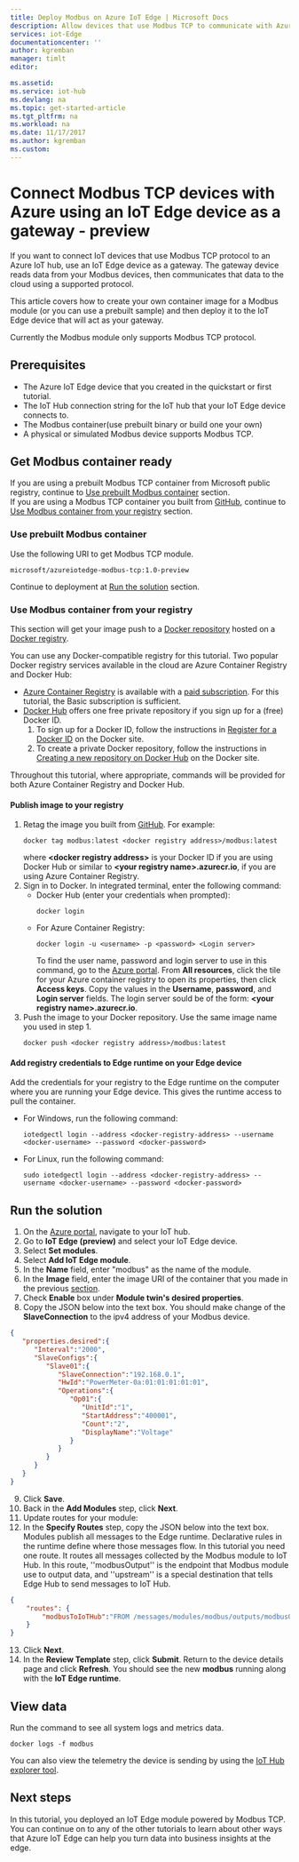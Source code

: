 ```yaml
---
title: Deploy Modbus on Azure IoT Edge | Microsoft Docs
description: Allow devices that use Modbus TCP to communicate with Azure IoT Hub by creating an IoT Edge gateway device
services: iot-Edge
documentationcenter: ''
author: kgremban
manager: timlt
editor: 

ms.assetid:
ms.service: iot-hub
ms.devlang: na
ms.topic: get-started-article
ms.tgt_pltfrm: na
ms.workload: na
ms.date: 11/17/2017
ms.author: kgremban
ms.custom: 
---
```


# Connect Modbus TCP devices with Azure using an IoT Edge device as a gateway - preview

If you want to connect IoT devices that use Modbus TCP protocol to an Azure IoT hub, use an IoT Edge device as a gateway. The gateway device reads data from your Modbus devices, then communicates that data to the cloud using a supported protocol. 

This article covers how to create your own container image for a Modbus module (or you can use a prebuilt sample) and then deploy it to the IoT Edge device that will act as your gateway. 

Currently the Modbus module only supports Modbus TCP protocol. 

## Prerequisites
* The Azure IoT Edge device that you created in the quickstart or first tutorial.
* The IoT Hub connection string for the IoT hub that your IoT Edge device connects to.
* The Modbus container(use prebuilt binary or build one your own)
* A physical or simulated Modbus device supports Modbus TCP.

## Get Modbus container ready ##
If you are using a prebuilt Modbus TCP container from Microsoft public registry, continue to [Use prebuilt Modbus container](https://docs.microsoft.com/en-us/azure/iot-edge/tutorial-deploy-modbus-tcp#use-prebuilt-modbus-container) section.  
If you are using a Modbus TCP container you built from [GitHub](https://github.com/Azure/iot-edge-modbus#howto-build), continue to [Use Modbus container from your registry](https://docs.microsoft.com/en-us/azure/iot-edge/tutorial-deploy-modbus-tcp#use-modbus-container-from-your-registry) section.

### Use prebuilt Modbus container ###
Use the following URI to get Modbus TCP module.
```URL
microsoft/azureiotedge-modbus-tcp:1.0-preview
```
Continue to deployment at [Run the solution](https://docs.microsoft.com/en-us/azure/iot-edge/tutorial-deploy-modbus-tcp#run-the-solution) section.

### Use Modbus container from your registry ###
This section will get your image push to a [Docker repository](https://docs.docker.com/glossary/?term=repository) hosted on a [Docker registry](https://docs.docker.com/glossary/?term=registry).


You can use any Docker-compatible registry for this tutorial. Two popular Docker registry services available in the cloud are Azure Container Registry and Docker Hub:

* [Azure Container Registry](https://docs.microsoft.com/en-us/azure/container-registry/) is available with a [paid subscription](https://azure.microsoft.com/en-us/pricing/details/container-registry/). For this tutorial, the Basic subscription is sufficient. 
* [Docker Hub](https://docs.docker.com/docker-hub/repos/#viewing-repository-tags) offers one free private repository if you sign up for a (free) Docker ID. 
  1. To sign up for a Docker ID, follow the instructions in [Register for a Docker ID](https://docs.docker.com/docker-id/#register-for-a-docker-id) on the Docker site.
  2. To create a private Docker repository, follow the instructions in [Creating a new repository on Docker Hub](https://docs.docker.com/docker-hub/repos/#creating-a-new-repository-on-docker-hub) on the Docker site.

Throughout this tutorial, where appropriate, commands will be provided for both Azure Container Registry and Docker Hub.

#### Publish image to your registry ####
1. Retag the image you built from [GitHub](https://github.com/Azure/iot-edge-modbus#howto-build). For example:
   ```csg/sh
   docker tag modbus:latest <docker registry address>/modbus:latest
   ```
   where **\<docker registry address\>** is your Docker ID if you are using Docker Hub or similar to **\<your registry name\>.azurecr.io**, if you are using Azure Container Registry.
2. Sign in to Docker. In integrated terminal, enter the following command: 
   * Docker Hub (enter your credentials when prompted):
     ```csh/sh
     docker login
     ```
   * For Azure Container Registry:
     ```csh/sh
     docker login -u <username> -p <password> <Login server>
     ```
      To find the user name, password and login server to use in this command, go to the [Azure portal](https://portal.azure.com/). From **All resources**, click the tile for your Azure container registry to open its properties, then click **Access keys**. Copy the values in the **Username**, **password**, and **Login server** fields. The login server sould be of the form: **\<your registry name\>.azurecr.io**.
3. Push the image to your Docker repository. Use the same image name you used in step 1.
   ```csh/sh
   docker push <docker registry address>/modbus:latest
   ```

#### Add registry credentials to Edge runtime on your Edge device ####
Add the credentials for your registry to the Edge runtime on the computer where you are running your Edge device. This gives the runtime access to pull the container. 

* For Windows, run the following command:
  ```cmd/sh
  iotedgectl login --address <docker-registry-address> --username <docker-username> --password <docker-password> 
  ```
* For Linux, run the following command:
  ```cmd/sh
  sudo iotedgectl login --address <docker-registry-address> --username <docker-username> --password <docker-password> 
  ```

## Run the solution ##
1. On the [Azure portal](https://portal.azure.com/), navigate to your IoT hub.
2. Go to **IoT Edge (preview)** and select your IoT Edge device.
3. Select **Set modules**.
4. Select **Add IoT Edge module**.
5. In the **Name** field, enter "modbus" as the name of the module.
6. In the **Image** field, enter the image URI of the container that you made in the previous [section](https://docs.microsoft.com/en-us/azure/iot-edge/tutorial-deploy-modbus-tcp#get-modbus-container-ready).
7. Check **Enable** box under **Module twin's desired properties**.
8. Copy the JSON below into the text box. You should make change of the **SlaveConnection** to the ipv4 address of your Modbus device.
```JSON
{  
   "properties.desired":{  
      "Interval":"2000",
      "SlaveConfigs":{  
         "Slave01":{  
            "SlaveConnection":"192.168.0.1",
            "HwId":"PowerMeter-0a:01:01:01:01:01",
            "Operations":{  
               "Op01":{  
                  "UnitId":"1",
                  "StartAddress":"400001",
                  "Count":"2",
                  "DisplayName":"Voltage"
               }
            }
         }
      }
   }
}
```
9. Click **Save**.
10. Back in the **Add Modules** step, click **Next**.
11. Update routes for your module:
12. In the **Specify Routes** step, copy the JSON below into the text box. Modules publish all messages to the Edge runtime. Declarative rules in the runtime define where those messages flow. In this tutorial you need one route. It routes all messages collected by the Modbus module to IoT Hub. In this route, ''modbusOutput'' is the endpoint that Modbus module use to output data, and ''upstream'' is a special destination that tells Edge Hub to send messages to IoT Hub. 
```JSON
{
    "routes": {
        "modbusToIoTHub":"FROM /messages/modules/modbus/outputs/modbusOutput INTO $upstream"
    }
}
```
13. Click **Next**. 
14. In the **Review Template** step, click **Submit**. 
Return to the device details page and click **Refresh**. You should see the new **modbus** running along with the **IoT Edge runtime**.

## View data ##
Run the command to see all system logs and metrics data.
```cmd/sh
docker logs -f modbus
```

You can also view the telemetry the device is sending by using the [IoT Hub explorer tool](https://github.com/azure/iothub-explorer). 

## Next steps ##
In this tutorial, you deployed an IoT Edge module powered by Modbus TCP. You can continue on to any of the other tutorials to learn about other ways that Azure IoT Edge can help you turn data into business insights at the edge.